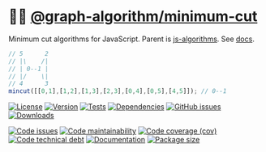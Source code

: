 :haircut_woman: [@graph-algorithm/minimum-cut](https://graph-algorithm.github.io/minimum-cut)
==

Minimum cut algorithms for JavaScript.
Parent is [js-algorithms](https://github.com/make-github-pseudonymous-again/js-algorithms).
See [docs](https://graph-algorithm.github.io/minimum-cut/index.html).

```js
// 5      2
// |\    /|
// | 0--1 |
// |/    \|
// 4      3
mincut([[0,1],[1,2],[1,3],[2,3],[0,4],[0,5],[4,5]]); // 0--1
```

[![License](https://img.shields.io/github/license/graph-algorithm/minimum-cut.svg)](https://raw.githubusercontent.com/graph-algorithm/minimum-cut/main/LICENSE)
[![Version](https://img.shields.io/npm/v/@graph-algorithm/minimum-cut.svg)](https://www.npmjs.org/package/@graph-algorithm/minimum-cut)
[![Tests](https://img.shields.io/github/workflow/status/graph-algorithm/minimum-cut/ci?event=push&label=tests)](https://github.com/graph-algorithm/minimum-cut/actions/workflows/ci.yml?query=branch:main)
[![Dependencies](https://img.shields.io/librariesio/github/graph-algorithm/minimum-cut.svg)](https://github.com/graph-algorithm/minimum-cut/network/dependencies)
[![GitHub issues](https://img.shields.io/github/issues/graph-algorithm/minimum-cut.svg)](https://github.com/graph-algorithm/minimum-cut/issues)
[![Downloads](https://img.shields.io/npm/dm/@graph-algorithm/minimum-cut.svg)](https://www.npmjs.org/package/@graph-algorithm/minimum-cut)

[![Code issues](https://img.shields.io/codeclimate/issues/graph-algorithm/minimum-cut.svg)](https://codeclimate.com/github/graph-algorithm/minimum-cut/issues)
[![Code maintainability](https://img.shields.io/codeclimate/maintainability/graph-algorithm/minimum-cut.svg)](https://codeclimate.com/github/graph-algorithm/minimum-cut/trends/churn)
[![Code coverage (cov)](https://img.shields.io/codecov/c/gh/graph-algorithm/minimum-cut/main.svg)](https://codecov.io/gh/graph-algorithm/minimum-cut)
[![Code technical debt](https://img.shields.io/codeclimate/tech-debt/graph-algorithm/minimum-cut.svg)](https://codeclimate.com/github/graph-algorithm/minimum-cut/trends/technical_debt)
[![Documentation](https://graph-algorithm.github.io/minimum-cut/badge.svg)](https://graph-algorithm.github.io/minimum-cut/source.html)
[![Package size](https://img.shields.io/bundlephobia/minzip/@graph-algorithm/minimum-cut)](https://bundlephobia.com/result?p=@graph-algorithm/minimum-cut)
